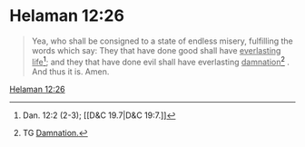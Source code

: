 # Helaman 12:26

> Yea, who shall be consigned to a state of endless misery, fulfilling the words which say: They that have done good shall have <u>everlasting life</u>[^a]; and they that have done evil shall have everlasting <u>damnation</u>[^b] . And thus it is. Amen.

[Helaman 12:26](https://www.churchofjesuschrist.org/study/scriptures/bofm/hel/12?lang=eng&id=p26#p26)


[^a]: Dan. 12:2 (2-3); [[D&C 19.7|D&C 19:7.]]
[^b]: TG [Damnation.](https://www.churchofjesuschrist.org/study/scriptures/tg/damnation?lang=eng)
